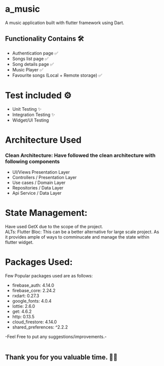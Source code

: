 # a_music

A music application built with flutter framework using Dart. 

## Functionality Contains 🛠️
- Authentication page ✅
- Songs list page ✅
- Song details page ✅
- Music Player ✅
- Favourite songs (Local + Remote storage) ✅

# Test included ⚙️
- Unit Testing ✨
- Integration Testing ✨
- Widget/UI Testing

# Architecture Used

### __Clean Architecture: Have followed the clean architecture with following components__

- UI/Views Presentation Layer
- Controllers / Presentation Layer
- Use cases / Domain Layer
- Repositories / Data Layer
- Api Service / Data Layer

# State Management: 
Have used GetX due to the scope of the project. \
ALTs: Flutter Bloc: This can be a better alternative for large scale project. As it provides ample of ways to comminucate and manage the state within flutter widget.

# Packages Used:
Few Popular packages used are as follows: 

- firebase_auth: 4.14.0
- firebase_core: 2.24.2
- rxdart: 0.27.3
- google_fonts: 4.0.4
- lottie: 2.6.0
- get: 4.6.2
- http: 0.13.5
- cloud_firestore: 4.14.0
- shared_preferences: ^2.2.2


-Feel Free to put any suggestions/improvements.- <br> <br>

## Thank you for you valuable time. 🙏🏻

